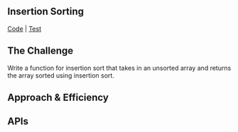 ## Insertion Sorting
[Code]() | [Test]()

## The Challenge
Write a function for insertion sort that takes in an unsorted array and returns the array sorted using insertion sort.

## Approach & Efficiency

## APIs
